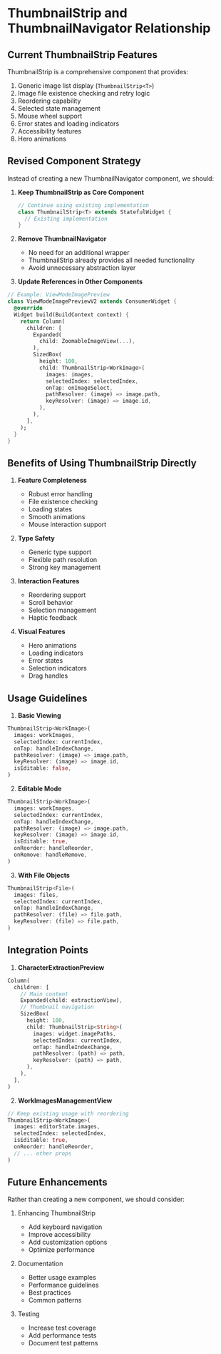 # ThumbnailStrip and ThumbnailNavigator Relationship

## Current ThumbnailStrip Features

ThumbnailStrip is a comprehensive component that provides:

1. Generic image list display (`ThumbnailStrip<T>`)
2. Image file existence checking and retry logic
3. Reordering capability
4. Selected state management
5. Mouse wheel support
6. Error states and loading indicators
7. Accessibility features
8. Hero animations

## Revised Component Strategy

Instead of creating a new ThumbnailNavigator component, we should:

1. **Keep ThumbnailStrip as Core Component**

   ```dart
   // Continue using existing implementation
   class ThumbnailStrip<T> extends StatefulWidget {
     // Existing implementation
   }
   ```

2. **Remove ThumbnailNavigator**
   - No need for an additional wrapper
   - ThumbnailStrip already provides all needed functionality
   - Avoid unnecessary abstraction layer

3. **Update References in Other Components**

```dart
// Example: ViewModeImagePreview
class ViewModeImagePreviewV2 extends ConsumerWidget {
  @override
  Widget build(BuildContext context) {
    return Column(
      children: [
        Expanded(
          child: ZoomableImageView(...),
        ),
        SizedBox(
          height: 100,
          child: ThumbnailStrip<WorkImage>(
            images: images,
            selectedIndex: selectedIndex,
            onTap: onImageSelect,
            pathResolver: (image) => image.path,
            keyResolver: (image) => image.id,
          ),
        ),
      ],
    );
  }
}
```

## Benefits of Using ThumbnailStrip Directly

1. **Feature Completeness**
   - Robust error handling
   - File existence checking
   - Loading states
   - Smooth animations
   - Mouse interaction support

2. **Type Safety**
   - Generic type support
   - Flexible path resolution
   - Strong key management

3. **Interaction Features**
   - Reordering support
   - Scroll behavior
   - Selection management
   - Haptic feedback

4. **Visual Features**
   - Hero animations
   - Loading indicators
   - Error states
   - Selection indicators
   - Drag handles

## Usage Guidelines

1. **Basic Viewing**

```dart
ThumbnailStrip<WorkImage>(
  images: workImages,
  selectedIndex: currentIndex,
  onTap: handleIndexChange,
  pathResolver: (image) => image.path,
  keyResolver: (image) => image.id,
  isEditable: false,
)
```

2. **Editable Mode**

```dart
ThumbnailStrip<WorkImage>(
  images: workImages,
  selectedIndex: currentIndex,
  onTap: handleIndexChange,
  pathResolver: (image) => image.path,
  keyResolver: (image) => image.id,
  isEditable: true,
  onReorder: handleReorder,
  onRemove: handleRemove,
)
```

3. **With File Objects**

```dart
ThumbnailStrip<File>(
  images: files,
  selectedIndex: currentIndex,
  onTap: handleIndexChange,
  pathResolver: (file) => file.path,
  keyResolver: (file) => file.path,
)
```

## Integration Points

1. **CharacterExtractionPreview**

```dart
Column(
  children: [
    // Main content
    Expanded(child: extractionView),
    // Thumbnail navigation
    SizedBox(
      height: 100,
      child: ThumbnailStrip<String>(
        images: widget.imagePaths,
        selectedIndex: currentIndex,
        onTap: handleIndexChange,
        pathResolver: (path) => path,
        keyResolver: (path) => path,
      ),
    ),
  ],
)
```

2. **WorkImagesManagementView**

```dart
// Keep existing usage with reordering
ThumbnailStrip<WorkImage>(
  images: editorState.images,
  selectedIndex: selectedIndex,
  isEditable: true,
  onReorder: handleReorder,
  // ... other props
)
```

## Future Enhancements

Rather than creating a new component, we should consider:

1. Enhancing ThumbnailStrip
   - Add keyboard navigation
   - Improve accessibility
   - Add customization options
   - Optimize performance

2. Documentation
   - Better usage examples
   - Performance guidelines
   - Best practices
   - Common patterns

3. Testing
   - Increase test coverage
   - Add performance tests
   - Document test patterns
